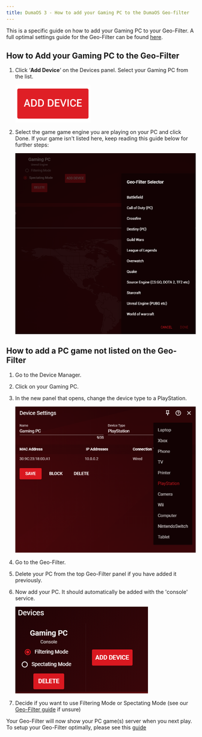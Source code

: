 ```yaml
---
title: DumaOS 3 - How to add your Gaming PC to the DumaOS Geo-filter
---
```


This is a specific guide on how to add your Gaming PC to your Geo-Filter. A full optimal settings guide for the Geo-Filter can be found [here](http://support.netduma.com/support/solutions/articles/16000077072-dumaos-optimal-settings-guide-geo-filter). 

## How to Add your Gaming PC to the Geo-Filter

1. Click ‘**Add Device**’ on the Devices panel. Select your Gaming PC from the list. 

    ![qFe0CpcQts4nIKQWYZSNkjfeBBaFJlBu8Q.png](add-device-geofilter/qFe0CpcQts4nIKQWYZSNkjfeBBaFJlBu8Q.png)

2. Select the game game engine you are playing on your PC and click Done. If your game isn't listed here, keep reading this guide below for further steps:

    ![TKhStRC7gattT2t80hHtVuQ5fm-CodmPdQ.png](add-device-geofilter/TKhStRC7gattT2t80hHtVuQ5fm-CodmPdQ.png)

## How to add a PC game not listed on the Geo-Filter

1. Go to the Device Manager.

2. Click on your Gaming PC.

3. In the new panel that opens, change the device type to a PlayStation.

    ![X4YI52l1QRdV_nXt9PduffjeqQUoc7nj6g.png](add-device-geofilter/X4YI52l1QRdV_nXt9PduffjeqQUoc7nj6g.png)

4. Go to the Geo-Filter.

5. Delete your PC from the top Geo-Filter panel if you have added it previously.

6. Now add your PC. It should automatically be added with the 'console' service.

    ![fttzpEoND7Uzb1-vq2l73Ex3O8wI4ZF6PA.png](add-device-geofilter/fttzpEoND7Uzb1-vq2l73Ex3O8wI4ZF6PA.png)

7. Decide if you want to use Filtering Mode or Spectating Mode (see our [Geo-Filter guide](http://support.netduma.com/support/solutions/articles/16000077072-dumaos-optimal-settings-guide-geo-filter) if unsure)

Your Geo-Filter will now show your PC game(s) server when you next play. To setup your Geo-Filter optimally, please see this [guide](http://support.netduma.com/support/solutions/articles/16000077072-dumaos-optimal-settings-guide-geo-filter)
